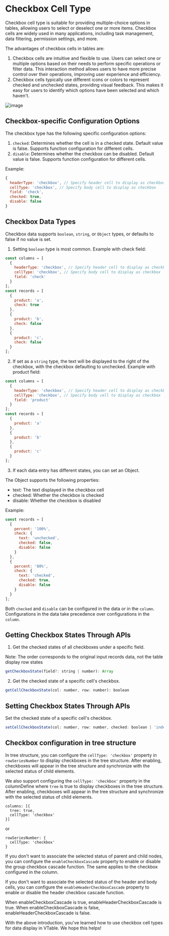 # Checkbox Cell Type

Checkbox cell type is suitable for providing multiple-choice options in tables, allowing users to select or deselect one or more items. Checkbox cells are widely used in many applications, including task management, data filtering, permission settings, and more.

The advantages of checkbox cells in tables are:

1. Checkbox cells are intuitive and flexible to use. Users can select one or multiple options based on their needs to perform specific operations or filter data. This interaction method allows users to have more precise control over their operations, improving user experience and efficiency.
2. Checkbox cells typically use different icons or colors to represent checked and unchecked states, providing visual feedback. This makes it easy for users to identify which options have been selected and which haven't.

![image](https://lf9-dp-fe-cms-tos.byteorg.com/obj/bit-cloud/VTable/guide/checkbox.png)

## Checkbox-specific Configuration Options

The checkbox type has the following specific configuration options:

1. `checked`: Determines whether the cell is in a checked state. Default value is false. Supports function configuration for different cells.
2. `disable`: Determines whether the checkbox can be disabled. Default value is false. Supports function configuration for different cells.

Example:

```javascript
{
  headerType: 'checkbox', // Specify header cell to display as checkbox
  cellType: 'checkbox', // Specify body cell to display as checkbox
  field: 'check',
  checked: true,
  disable: false
}
```

## Checkbox Data Types

Checkbox data supports `boolean`, `string`, or `Object` types, or defaults to false if no value is set.

1. Setting `boolean` type is most common. Example with check field:

```javascript
const columns = [
  {
    headerType: 'checkbox', // Specify header cell to display as checkbox
    cellType: 'checkbox', // Specify body cell to display as checkbox
    field: 'check'
  }
];
const records = [
  {
    product: 'a',
    check: true
  },
  {
    product: 'b',
    check: false
  },
  {
    product: 'c',
    check: false
  }
];
```

2. If set as a `string` type, the text will be displayed to the right of the checkbox, with the checkbox defaulting to unchecked. Example with product field:

```javascript
const columns = [
  {
    headerType: 'checkbox', // Specify header cell to display as checkbox
    cellType: 'checkbox', // Specify body cell to display as checkbox
    field: 'product'
  }
];
const records = [
  {
    product: 'a'
  },
  {
    product: 'b'
  },
  {
    product: 'c'
  }
];
```

3. If each data entry has different states, you can set an Object.

The Object supports the following properties:

- text: The text displayed in the checkbox cell
- checked: Whether the checkbox is checked
- disable: Whether the checkbox is disabled

Example:

```javascript
const records = [
  {
    percent: '100%',
    check: {
      text: 'unchecked',
      checked: false,
      disable: false
    }
  },
  {
    percent: '80%',
    check: {
      text: 'checked',
      checked: true,
      disable: false
    }
  }
];
```

Both `checked` and `disable` can be configured in the data or in the `column`. Configurations in the data take precedence over configurations in the `column`.

## Getting Checkbox States Through APIs

1. Get the checked states of all checkboxes under a specific field.

Note: The order corresponds to the original input records data, not the table display row states

```javascript
getCheckboxState(field?: string | number): Array
```

2. Get the checked state of a specific cell's checkbox.

```javascript
getCellCheckboxState(col: number, row: number): boolean
```

## Setting Checkbox States Through APIs

Set the checked state of a specific cell's checkbox.

```javascript
setCellCheckboxState(col: number, row: number, checked: boolean | 'indeterminate')
```

## Checkbox configuration in tree structure

In tree structure, you can configure the `cellType: 'checkbox'` property in `rowSeriesNumber` to display checkboxes in the tree structure. After enabling, checkboxes will appear in the tree structure and synchronize with the selected status of child elements.

We also support configuring the `cellType: 'checkbox'` property in the columnDefine where `tree` is true to display checkboxes in the tree structure. After enabling, checkboxes will appear in the tree structure and synchronize with the selected status of child elements.

```
columns: [{
  tree: true,
  cellType: 'checkbox'
}]
```

or

```
rowSeriesNumber: {
  cellType: 'checkbox'
}
```
If you don't want to associate the selected status of parent and child nodes, you can configure the `enableCheckboxCascade` property to enable or disable the group checkbox cascade function. The same applies to the checkbox configured in the column.

If you don't want to associate the selected status of the header and body cells, you can configure the `enableHeaderCheckboxCascade` property to enable or disable the header checkbox cascade function.

When enableCheckboxCascade is true, enableHeaderCheckboxCascade is true. When enableCheckboxCascade is false, enableHeaderCheckboxCascade is false.

With the above introduction, you've learned how to use checkbox cell types for data display in VTable. We hope this helps!
